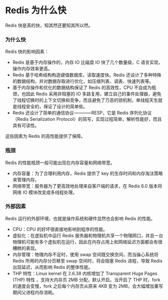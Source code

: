 # Redis 为什么快

Redis 快是真的快，知其然还要知其所以然。

### 为什么快

Redis 快的影响因素：

- Redis 是基于内存操作的，内存 IO 比磁盘 IO 快了几个数量级，C 语言实现，操作内存效率更高。
- Redis 基于哈希结构构造键值数据库，读取速度快。Redis 还设计了多种特殊的数据结构，并对数据存取进行优化，如压缩列表、调表、快速列表等。
- 基于内存操作和优化的数据结构保证了 Redis 的高效性，CPU 不会成为瓶颈，也因此 Redis 采用非阻塞的 IO 多路复用，建立自己的事件处理器，避免了线程切换时的上下文切换和竞争，而且避免了万恶的锁机制，单线程天生就是线程安全的，保证了设计的简单些。
- Redis 还设计了简单的通信协议————RESP，它是 Redis 序列化协议（Redis Serialization Protocol）的简写，实现过程简单，解析性能好，而且具有可读性。

这些因素为 Redis 的高性能提供了保障。

### 瓶颈

Redis 的性能瓶颈一般可能出现在内存容量和网络带宽。

- 内存容量：为了合理利用内存，Redis 提供了 key 的生存时间和内存淘汰策略来管理内存。
- 网络带宽：服务器为了更高效地处理来自客户端的请求，在 Redis 6.0 版本将网络 IO 模块改变成多线程处理。

### 外部因素

Redis 运行的外部环境，也就是操作系统和硬件显然也会影响 Redis 的性能。
- CPU：CPU 的好坏很直接地影响到程序的性能。
- 虚拟化：在虚拟机中运行 Redis 服务器和物理机共享一个物理网口，并且一台物理机可能有多个虚拟机在运行，因此在内存占用上和网络延迟方面都会有很糟糕的表现。
- 内存管理：物理内存不足时，使用 swap 空间既交换空间，而当操心系统将 Redis 所用的内存分页移至 swap 空间时，将会阻塞 Redis 进程，导致 Redis 出现延迟，从而影响 Redis 的整体性能。
- THP 特性：Linux kernel 在 2.6.38 内核增加了 Transparent Huge Pages (THP) 特性 ，支持大内存页 2MB 分配，默认开启。当开启了 THP 时，fork 的速度会变慢，fork 之后每个内存页从原来 4KB 变为 2MB，会大幅增加重写期间父进程内存消耗。